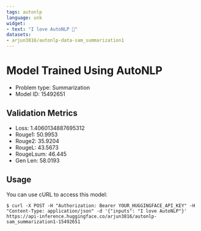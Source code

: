 ```yaml
---
tags: autonlp
language: unk
widget:
- text: "I love AutoNLP 🤗"
datasets:
- arjun3816/autonlp-data-sam_summarization1
---
```


# Model Trained Using AutoNLP

- Problem type: Summarization
- Model ID: 15492651

## Validation Metrics

- Loss: 1.4060134887695312
- Rouge1: 50.9953
- Rouge2: 35.9204
- RougeL: 43.5673
- RougeLsum: 46.445
- Gen Len: 58.0193

## Usage

You can use cURL to access this model:

```
$ curl -X POST -H "Authorization: Bearer YOUR_HUGGINGFACE_API_KEY" -H "Content-Type: application/json" -d '{"inputs": "I love AutoNLP"}' https://api-inference.huggingface.co/arjun3816/autonlp-sam_summarization1-15492651
```